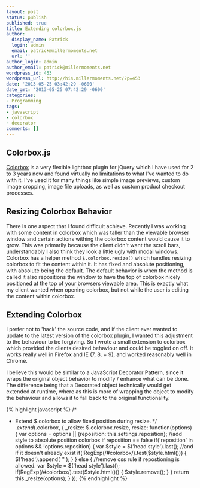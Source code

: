 ```yaml
---
layout: post
status: publish
published: true
title: Extending colorbox.js
author:
  display_name: Patrick
  login: admin
  email: patrick@millermoments.net
  url: ''
author_login: admin
author_email: patrick@millermoments.net
wordpress_id: 453
wordpress_url: http://his.millermoments.net/?p=453
date: '2013-05-25 03:42:29 -0600'
date_gmt: '2013-05-25 07:42:29 -0600'
categories:
- Programming
tags:
- javascript
- colorbox
- decorator
comments: []
---
```

## Colorbox.js
[Colorbox](http://www.jacklmoore.com/colorbox/) is a very flexible lightbox plugin for jQuery which I have used for 2 to 3 years now and found virtually no limitations to what I've wanted to do with it. I've used it for many things like simple image previews, custom image cropping, image file uploads, as well as custom product checkout processes.

<!--more-->
## Resizing Colorbox Behavior
There is one aspect that I found difficult achieve. Recently I was working with some content in colorbox which was taller than the viewable browser window and certain actions withing the colorbox content would cause it to grow. This was primarily because the client didn't want the scroll bars, understandably I also think they look a little ugly with modal windows. Colorbox has a helper method `$.colorbox.resize()` which handles resizing colorbox to fit the content within it. It has fixed and absolute positioning, with absolute being the default. The default behavior is when the method is called it also repositions the window to have the top of colorbox nicely positioned at the top of your browsers viewable area. This is exactly what my client wanted when opening colorbox, but not while the user is editing the content within colorbox.

## Extending Colorbox
I prefer not to 'hack' the source code, and if the client ever wanted to update to the latest version of the colorbox plugin, I wanted this adjustment to the behaviour to be forgiving. So I wrote a small extension to colorbox which provided the clients desired behaviour and could be toggled on off. It works really well in Firefox and IE (7, 8, + 9), and worked reasonably well in Chrome.

I believe this would be similar to a JavaScript Decorator Pattern, since it wraps the original object behavior to modify / enhance what can be done. The difference being that a Decorated object technically would get extended at runtime, where as this is more of wrapping the object to modify the behaviour and allows it to fall back to the original functionality.

{% highlight javascript %}
/*
 * Extend $.colorbox to allow fixed position during resize.
 */
$.extend($.colorbox, {
	_resize: $.colorbox.resize,
	resize: function(options) {
		var options = options || {reposition: this.settings.reposition};
		//add style to absolute position colorbox if reposition == false
		if('reposition' in options &amp;&amp; !options.reposition) {
			var $style = $('head style').last();
			//and if it doesn't already exist
			if(!RegExp(/#colorbox/).test($style.html())) {
				$('head').append(
					'<style> #colorbox { ' +
					'top: ' + parseInt($('#colorbox').css('top')) + 'px !important;' +
					'} </style>'
				);
			}
		} else {
			//remove css rule if repostioning is allowed.
			var $style = $('head style').last();
			if(RegExp(/#colorbox/).test($style.html())) {
				$style.remove();
			}
		}
		return this._resize(options);
	}
});
{% endhighlight %}
